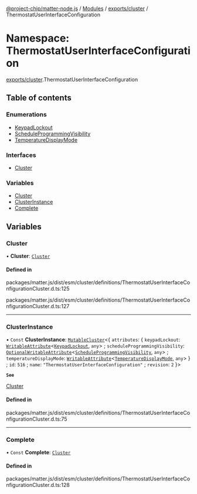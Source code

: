 [@project-chip/matter-node.js](../README.md) / [Modules](../modules.md) / [exports/cluster](exports_cluster.md) / ThermostatUserInterfaceConfiguration

# Namespace: ThermostatUserInterfaceConfiguration

[exports/cluster](exports_cluster.md).ThermostatUserInterfaceConfiguration

## Table of contents

### Enumerations

- [KeypadLockout](../enums/exports_cluster.ThermostatUserInterfaceConfiguration.KeypadLockout.md)
- [ScheduleProgrammingVisibility](../enums/exports_cluster.ThermostatUserInterfaceConfiguration.ScheduleProgrammingVisibility.md)
- [TemperatureDisplayMode](../enums/exports_cluster.ThermostatUserInterfaceConfiguration.TemperatureDisplayMode.md)

### Interfaces

- [Cluster](../interfaces/exports_cluster.ThermostatUserInterfaceConfiguration.Cluster.md)

### Variables

- [Cluster](exports_cluster.ThermostatUserInterfaceConfiguration.md#cluster)
- [ClusterInstance](exports_cluster.ThermostatUserInterfaceConfiguration.md#clusterinstance)
- [Complete](exports_cluster.ThermostatUserInterfaceConfiguration.md#complete)

## Variables

### Cluster

• **Cluster**: [`Cluster`](../interfaces/exports_cluster.ThermostatUserInterfaceConfiguration.Cluster.md)

#### Defined in

packages/matter.js/dist/esm/cluster/definitions/ThermostatUserInterfaceConfigurationCluster.d.ts:125

packages/matter.js/dist/esm/cluster/definitions/ThermostatUserInterfaceConfigurationCluster.d.ts:127

___

### ClusterInstance

• `Const` **ClusterInstance**: [`MutableCluster`](../interfaces/exports_cluster.MutableCluster-1.md)\<\{ `attributes`: \{ `keypadLockout`: [`WritableAttribute`](../interfaces/exports_cluster.WritableAttribute.md)\<[`KeypadLockout`](../enums/exports_cluster.ThermostatUserInterfaceConfiguration.KeypadLockout.md), `any`\> ; `scheduleProgrammingVisibility`: [`OptionalWritableAttribute`](../interfaces/exports_cluster.OptionalWritableAttribute.md)\<[`ScheduleProgrammingVisibility`](../enums/exports_cluster.ThermostatUserInterfaceConfiguration.ScheduleProgrammingVisibility.md), `any`\> ; `temperatureDisplayMode`: [`WritableAttribute`](../interfaces/exports_cluster.WritableAttribute.md)\<[`TemperatureDisplayMode`](../enums/exports_cluster.ThermostatUserInterfaceConfiguration.TemperatureDisplayMode.md), `any`\>  } ; `id`: ``516`` ; `name`: ``"ThermostatUserInterfaceConfiguration"`` ; `revision`: ``2``  }\>

**`See`**

[Cluster](exports_cluster.ThermostatUserInterfaceConfiguration.md#cluster)

#### Defined in

packages/matter.js/dist/esm/cluster/definitions/ThermostatUserInterfaceConfigurationCluster.d.ts:75

___

### Complete

• `Const` **Complete**: [`Cluster`](../interfaces/exports_cluster.ThermostatUserInterfaceConfiguration.Cluster.md)

#### Defined in

packages/matter.js/dist/esm/cluster/definitions/ThermostatUserInterfaceConfigurationCluster.d.ts:128
